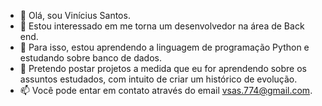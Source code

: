 - 👋 Olá, sou Vinícius Santos.
- 👀 Estou interessado em me torna um desenvolvedor na área de Back end.
- 🌱 Para isso, estou aprendendo a linguagem de programação Python e estudando sobre banco de dados.
- 💞️ Pretendo postar projetos a medida que eu for aprendendo sobre os assuntos estudados, com intuito de criar um histórico de evolução.
- 📫 Você pode entar em contato através do email vsas.774@gmail.com.

<!---
Viniie-Dev/Viniie-Dev is a ✨ special ✨ repository because its `README.md` (this file) appears on your GitHub profile.
You can click the Preview link to take a look at your changes.
--->
